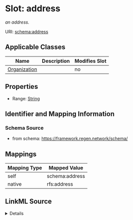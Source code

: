 

# Slot: address


_an address._





URI: [schema:address](http://schema.org/address)



<!-- no inheritance hierarchy -->





## Applicable Classes

| Name | Description | Modifies Slot |
| --- | --- | --- |
| [Organization](Organization.md) |  |  no  |







## Properties

* Range: [String](String.md)





## Identifier and Mapping Information







### Schema Source


* from schema: https://framework.regen.network/schema/




## Mappings

| Mapping Type | Mapped Value |
| ---  | ---  |
| self | schema:address |
| native | rfs:address |




## LinkML Source

<details>
```yaml
name: address
description: an address.
from_schema: https://framework.regen.network/schema/
rank: 1000
slot_uri: schema:address
alias: address
domain_of:
- Organization
range: string

```
</details>